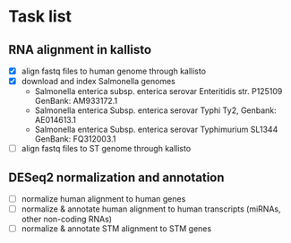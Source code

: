 # Task list
## RNA alignment in kallisto
- [X] align fastq files to human genome through kallisto
- [X] download and index Salmonella genomes
  - Salmonella enterica subsp. enterica serovar Enteritidis str. P125109 GenBank: AM933172.1
  - Salmonella enterica Subsp. enterica serovar Typhi Ty2, Genbank: AE014613.1
  - Salmonella enterica Subsp. enterica serovar Typhimurium SL1344 GenBank: FQ312003.1
- [ ] align fastq files to ST genome through kallisto
  
## DESeq2 normalization and annotation
- [ ] normalize human alignment to human genes 
- [ ] normalize & annotate human alignment to human transcripts (miRNAs, other non-coding RNAs)
- [ ] normalize & annotate STM alignment to STM genes
